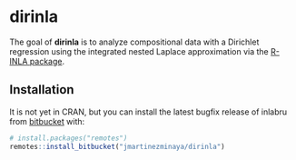 
dirinla
=======

The goal of **dirinla** is to analyze compositional data with a Dirichlet regression using the integrated nested Laplace approximation via the [R-INLA package](http://www.r-inla.org).

Installation
------------

It is not yet in CRAN, but you can install the latest bugfix release of inlabru from [bitbucket](https://bitbucket.org/) with:

``` r
# install.packages("remotes")
remotes::install_bitbucket("jmartinezminaya/dirinla")
```
